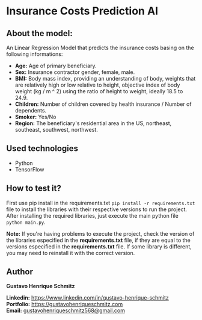 # Insurance Costs Prediction AI

## About the model:
An Linear Regression Model that predicts the insurance costs basing on the following informations:

 - **Age:** Age of primary beneficiary.  
 - **Sex:** Insurance contractor gender, female, male.  
 - **BMI:** Body mass index, providing an understanding of body, weights that are relatively high or low relative to height,
 objective index of body weight (kg / m ^ 2) using the ratio of height to weight, ideally 18.5 to 24.9.  
 - **Children:** Number of children covered by health insurance / Number of dependents.  
 - **Smoker:** Yes/No  
 - **Region:** The beneficiary's residential area in the US, northeast, southeast, southwest, northwest.

## Used technologies
- Python
- TensorFlow

## How to test it?
First use pip install in the requirements.txt ```pip install -r requirements.txt``` file to install the libraries with their respective versions to run the project.
After installing the required libraries, just execute the main python file ```python main.py```.

**Note:** If you're having problems to execute the project, check the version of the libraries especified in the **requirements.txt** file, if they are equal to the versions especified
in the **requirements.txt** file. If some library is different, you may need to reinstall it with the correct version.

## Author
**Gustavo Henrique Schmitz**

**Linkedin:** https://www.linkedin.com/in/gustavo-henrique-schmitz  
**Portfolio:** https://gustavohenriqueschmitz.com  
**Email:** gustavohenriqueschmitz568@gmail.com  
